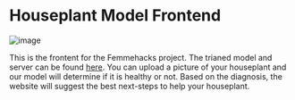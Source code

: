 # Houseplant Model Frontend

![image](https://github.com/penelopelarkin/Houseplant-Model-Frontend/assets/125135975/5c6c5108-f9c0-49c7-8f93-5fbf5853f28e)

This is the frontent for the Femmehacks project. The trianed model and server can be found [here](https://github.com/penelopelarkin/Houseplant-Model). You can upload a picture of your houseplant and our model will determine if it is healthy or not. Based on the diagnosis, the website will suggest the best next-steps to help your houseplant. 
